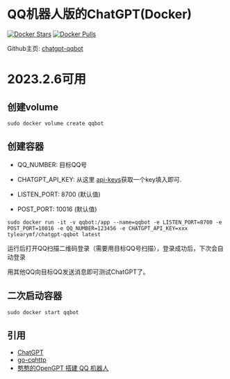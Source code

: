 # QQ机器人版的ChatGPT(Docker)

[![Docker Stars](https://img.shields.io/docker/stars/tylearymf/chatgpt-qqbot.svg)](https://hub.docker.com/r/tylearymf/chatgpt-qqbot)
[![Docker Pulls](https://img.shields.io/docker/pulls/tylearymf/chatgpt-qqbot.svg)](https://hub.docker.com/r/tylearymf/chatgpt-qqbot)

Github主页: [chatgpt-qqbot](https://github.com/tylearymf/chatgpt-qqbot)

# 2023.2.6可用

## 创建volume

```
sudo docker volume create qqbot
```

## 创建容器

* QQ_NUMBER: 目标QQ号

* CHATGPT_API_KEY: 从这里 [api-keys](https://platform.openai.com/account/api-keys)获取一个key填入即可.
* LISTEN_PORT: 8700 (默认值)
* POST_PORT: 10016 (默认值)

```
sudo docker run -it -v qqbot:/app --name=qqbot -e LISTEN_PORT=8700 -e POST_PORT=10016 -e QQ_NUMBER=123456 -e CHATGPT_API_KEY=xxx tylearymf/chatgpt-qqbot latest
```

运行后打开QQ扫描二维码登录（需要用目标QQ号扫描），登录成功后，下次会自动登录

用其他QQ向目标QQ发送消息即可测试ChatGPT了。

## 二次启动容器

```
sudo docker start qqbot
```

## 引用

- [ChatGPT](https://github.com/acheong08/ChatGPT)
- [go-cqhttp](https://github.com/Mrs4s/go-cqhttp)
- [憨憨的OpenGPT 搭建 QQ 机器人](https://blog.hanhanz.top/?p=195)
